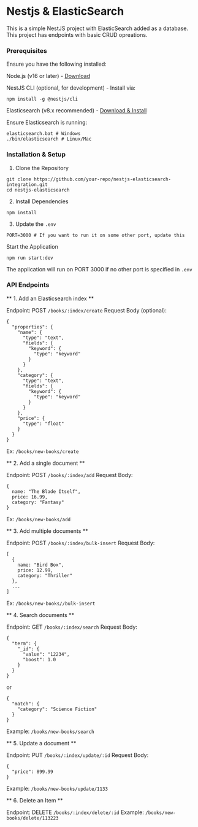 # Nestjs & ElasticSearch

This is a simple NestJS project with ElasticSearch added as a database. This project has endpoints with basic CRUD opreations.

### Prerequisites
Ensure you have the following installed:

Node.js (v16 or later) - [Download](https://nodejs.org/en)

NestJS CLI (optional, for development) - Install via:
```
npm install -g @nestjs/cli
```

Elasticsearch (v8.x recommended) - [Download & Install](https://www.elastic.co/downloads/elasticsearch)

Ensure Elasticsearch is running:
```
elasticsearch.bat # Windows
./bin/elasticsearch # Linux/Mac
```

###  Installation & Setup
1. Clone the Repository
```
git clone https://github.com/your-repo/nestjs-elasticsearch-integration.git
cd nestjs-elasticsearch
```
2. Install Dependencies
```
npm install
```
3. Update the `.env`
```
PORT=3000 # If you want to run it on some other port, update this
```
Start the Application
```
npm run start:dev
```
The application will run on PORT 3000 if no other port is specified in `.env`

### API Endpoints

** 1. Add an Elasticsearch index **

  Endpoint: POST `/books/:index/create`
  Request Body (optional):
  ```
  {
    "properties": {
      "name": {
        "type": "text",
        "fields": {
          "keyword": {
            "type": "keyword"
          }
        }
      },
      "category": {
        "type": "text",
        "fields": {
          "keyword": {
            "type": "keyword"
          }
        }
      },
      "price": {
        "type": "float"
      }
    }
  }
  ```
  Ex: `/books/new-books/create`

** 2. Add a single document **

  Endpoint: POST `/books/:index/add`
  Request Body:
  ```
  { 
    name: "The Blade Itself", 
    price: 16.99, 
    category: "Fantasy" 
  }
  ```
  Ex: `/books/new-books/add`

** 3. Add multiple documents **

  Endpoint: POST `/books/:index/bulk-insert`
  Request Body:

  ```
  [
    { 
      name: "Bird Box", 
      price: 12.99, 
      category: "Thriller" 
    },
    ...
  ]
  ```
  Ex: `/books/new-books//bulk-insert`

** 4. Search documents **

  Endpoint: GET `/books/:index/search`
  Request Body:
  ```
  {
    "term": {
      "_id": {
        "value": "12234",
        "boost": 1.0
      }
    }
  }
  ```
  or
  ```
  {
    "match": {
      "category": "Science Fiction"
    }
  }
  ```
  Example: `/books/new-books/search`

** 5. Update a document **

  Endpoint: PUT `/books/:index/update/:id`
  Request Body:
  ```
  {
    "price": 899.99
  }
  ```
  Example: `/books/new-books/update/1133`

** 6. Delete an Item **

  Endpoint: DELETE `/books/:index/delete/:id`
  Example: `/books/new-books/delete/113223`
